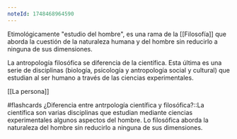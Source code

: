 ```yaml
---
noteId: 1748468964590
---
```


Etimológicamente "estudio del hombre", es una rama de la [[Filosofía]] que aborda la cuestión de la naturaleza humana y del hombre sin reducirlo a ninguna de sus dimensiones.

La antropología filosófica se diferencia de la científica. Esta última es una serie de disciplinas (biología, psicología y antropología social y cultural) que estudian al ser humano a través de las ciencias experimentales.

[[La persona]]

#flashcards 
¿Diferencia entre antrpología científica y filosófica?::La científica son varias disciplinas que estudian mediante ciencias experimentales algunos aspectos del hombre. Lo filosófica aborda la naturaleza del hombre sin reducirlo a ninguna de sus dimensiones.
<!--SR:!2025-06-01,3,250-->

